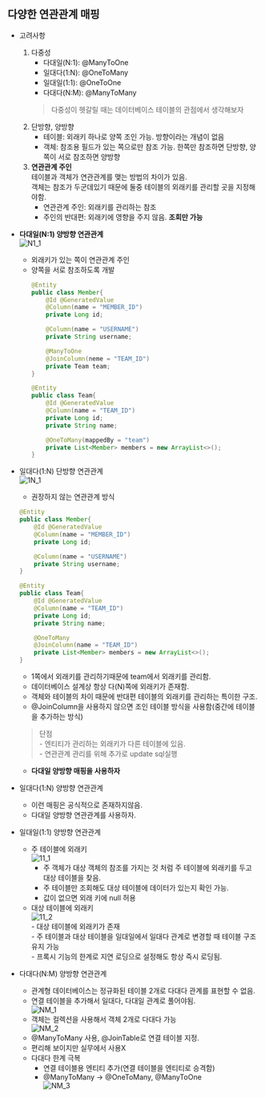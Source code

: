 ## 다양한 연관관계 매핑     
- 고려사항      
    1. 다중성   
        - 다대일(N:1): @ManyToOne           
        - 일대다(1:N): @OneToMany        
        - 일대일(1:1): @OneToOne        
        - 다대다(N:M): @ManyToMany    
        > 다중성이 헷갈릴 때는 데이터베이스 테이블의 관점에서 생각해보자
    2. 단방향, 양방향       
        - 테이블: 외래키 하나로 양쪽 조인 가능. 방향이라는 개념이 없음      
        - 객체: 참조용 필드가 있는 쪽으로만 참조 가능. 한쪽만 참조하면 단방향, 양쪽이 서로 참조하면 양방향      
    3. <b>연관관계 주인</b>        
        테이블과 객체가 연관관계를 맺는 방법의 차이가 있음.     
        객체는 참조가 두군데있기 때문에 둘중 테이블의 외래키를 관리할 곳을 지정해야함.      
        - 연관관계 주인: 외래키를 관리하는 참조     
        - 주인의 반대편: 외래키에 영향을 주지 않음. <b>조회만 가능</b>

- <b>다대일(N:1) 양방향 연관관계</b>   
    ![N1_1](https://user-images.githubusercontent.com/59528611/218443122-65126329-3355-4cdc-ba87-918ca9637708.jpeg)     
    - 외래키가 있는 쪽이 연관관계 주인      
    - 양쪽을 서로 참조하도록 개발
        ```java     
        @Entity
        public class Member{
            @Id @GeneratedValue
            @Column(name = "MEMBER_ID")
            private Long id;

            @Column(name = "USERNAME")
            private String username;

            @ManyToOne
            @JoinColumn(neme = "TEAM_ID")
            private Team team;
        }

        @Entity
        public class Team{
            @Id @GeneratedValue
            @Column(name = "TEAM_ID")
            private Long id;
            private String name;

            @OneToMany(mappedBy = "team")
            private List<Member> members = new ArrayList<>();	
        }
        ```         
- 일대다(1:N) 단방향 연관관계        
    ![1N_1](https://user-images.githubusercontent.com/59528611/218448668-40b0ccf5-d9ac-4d10-bea8-508d5a161d87.jpeg)     
    - 권장하지 않는 연관관계 방식       
    ```java
    @Entity
	public class Member{
		@Id @GeneratedValue
		@Column(name = "MEMBER_ID")
		private Long id;

		@Column(name = "USERNAME")
		private String username;
	}

	@Entity
	public class Team{
		@Id @GeneratedValue
		@Column(name = "TEAM_ID")
		private Long id;
		private String name;

		@OneToMany
		@JoinColumn(name = "TEAM_ID") 
		private List<Member> members = new ArrayList<>();	
	}
    ```
    - 1쪽에서 외래키를 관리하기때문에 team에서 외래키를 관리함.     
    - 데이터베이스 설계상 항상 다(N)쪽에 외래키가 존재함.       
    - 객체와 테이블의 차이 때문에 반대편 테이블의 외래키를 관리하는 특이한 구조.     
    - @JoinColumn을 사용하지 않으면 조인 테이블 방식을 사용함(중간에 테이블을 추가하는 방식)    
    > 단점   
        - 엔티티가 관리하는 외래키가 다른 테이블에 있음.    
        - 연관관계 관리를 위해 추가로 update sql실행    
    - <b>다대일 양방향 매핑을 사용하자</b>      
    
- 일대다(1:N) 양방향 연관관계   
    - 이런 매핑은 공식적으로 존재하지않음.
    - 다대일 양방향 연관관계를 사용하자.      
- 일대일(1:1) 양방향 연관관계
    - 주 테이블에 외래키        
        ![11_1](https://user-images.githubusercontent.com/59528611/218453365-2dc8d958-ea09-48a9-90f2-ca4bcece7da0.jpeg)     
        - 주 객체가 대상 객체의 참조를 가지는 것 처럼 주 테이블에 외래키를 두고 대상 테이블을 찾음.     
        - 주 테이블만 조회해도 대상 테이블에 데이터가 있는지 확인 가능.     
        - 값이 없으면 외래 키에 null 허용
    - 대상 테이블에 외래키            
        ![11_2](https://user-images.githubusercontent.com/59528611/218453488-1e4655ab-245f-43a1-a89a-8d3427a3e33b.jpeg)     
            - 대상 테이블에 외래키가 존재       
            - 주 테이블과 대상 테이블을 일대일에서 일대다 관계로 변경할 때 테이블 구조 유지 가능        
            - 프록시 기능의 한계로 지연 로딩으로 설정해도 항상 즉시 로딩됨.     
- 다대다(N:M) 양방향 연관관계        
    - 관계형 데이터베이스는 정규화된 테이블 2개로 다대다 관계를 표현할 수 없음.     
    - 연결 테이블을 추가해서 일대다, 다대일 관계로 풀어야됨.        
    ![NM_1](https://user-images.githubusercontent.com/59528611/218476175-619d283f-29fd-4017-b812-e182700e64f3.jpeg)     
    - 객체는 컬렉션을 사용해서 객체 2개로 다대다 가능       
    ![NM_2](https://user-images.githubusercontent.com/59528611/218498094-8abeb410-c092-4942-818f-4e27c703a075.jpeg)     
    - @ManyToMany 사용, @JoinTable로 연결 테이블 지정.      
    - 편리해 보이지만 실무에서 사용X    
    - 다대다 한계 극복      
        - 연결 테이블용 엔티티 추가(연결 테이블을 엔티티로 승격함)      
        - @ManyToMany -> @OneToMany, @ManyToOne     
        ![NM_3](https://user-images.githubusercontent.com/59528611/218498676-dbe7f1d8-9804-421b-abc3-b076063643ee.jpeg)     

